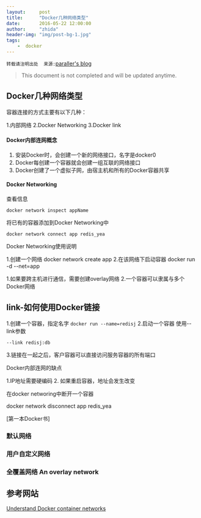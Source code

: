```yaml
---
layout:     post
title:      "Docker几种网络类型"
date:       2016-05-22 12:00:00
author:     "zhida"
header-img: "img/post-bg-1.jpg"
tags:
    -  docker
---
```


`转载请注明出处  来源:`[paraller's blog](http://www.paraller.com)

> This document is not completed and will be updated anytime.

## Docker几种网络类型

容器连接的方式主要有以下几种：

1.内部网络
2.Docker Networking
3.Docker link



#### Docker内部连网概念

1. 安装Docker时，会创建一个新的网络接口，名字是docker0
2. Docker每创建一个容器就会创建一组互联的网络接口
3. Docker创建了一个虚拟子网，由宿主机和所有的Docker容器共享



#### Docker Networking

查看信息

```
docker network inspect appName
```

将已有的容器添加到Docker Networking中

```
docker network connect app redis_yea
```


Docker Networking使用说明

1.创建一个网络 docker network create app
2.在该网络下启动容器 docker run -d --net=app

1.如果要跨主机进行通信，需要创建overlay网络
2.一个容器可以隶属与多个Docker网络


## link-如何使用Docker链接

1.创建一个容器，指定名字 `docker run --name=redisj`
2.启动一个容器 使用--link参数
```
--link redisj:db
```
3.链接在一起之后，客户容器可以直接访问服务容器的所有端口


Docker内部连网的缺点

1.IP地址需要硬编码
2. 如果重启容器，地址会发生改变


在docker networing中断开一个容器

docker network disconnect app redis_yea

[第一本Docker书]


### 默认网络

### 用户自定义网络

### 全覆盖网络 An overlay network

## 参考网站

[Understand Docker container networks](https://docs.docker.com/v1.10/engine/userguide/networking/dockernetworks/#an-overlay-network)